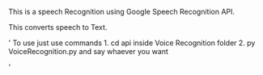 This is a speech Recognition using Google Speech Recognition API.

This converts speech to Text.

'
    To use just use commands
    1. cd api inside Voice Recognition folder
    2. py VoiceRecognition.py and say whaever you want

'